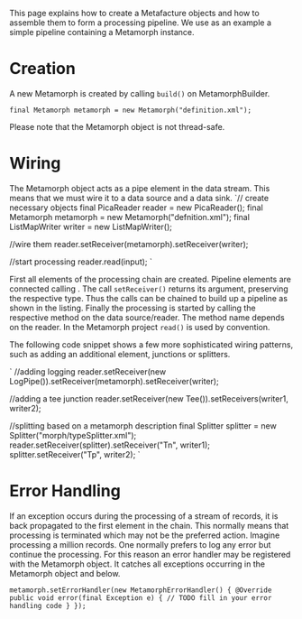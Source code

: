 This page explains how to create a Metafacture objects and how to assemble them to form a processing pipeline. We use as an example a simple pipeline containing a Metamorph instance.

# Creation

A new Metamorph is created by calling `build()` on MetamorphBuilder.

`final Metamorph metamorph = new Metamorph("definition.xml");`

Please note that the Metamorph object is not thread-safe.



# Wiring
The Metamorph object acts as a pipe element in the data stream. 
 This means that we must wire it to a data source  and a data sink. 
`// create necessary objects
final PicaReader reader = new PicaReader();
final Metamorph metamorph = new Metamorph("defnition.xml");
final ListMapWriter writer = new ListMapWriter();

//wire them
reader.setReceiver(metamorph).setReceiver(writer);

//start processing
reader.read(input);
`

First all elements of the processing chain are created.
Pipeline elements are connected calling . The call `setReceiver()` returns
its argument, preserving the respective type. Thus the calls can be chained to
build up a pipeline as shown in the listing. Finally the processing is started
by calling the respective method on the data source/reader. The method name
depends on the reader. In the Metamorph project `read()` is used by
convention.



The following code snippet shows a few more sophisticated wiring patterns, such
as adding an additional element, junctions or splitters.

`
//adding logging
reader.setReceiver(new LogPipe()).setReceiver(metamorph).setReceiver(writer);

//adding a tee junction
reader.setReceiver(new Tee()).setReceivers(writer1, writer2);

//splitting based on a metamorph description
final Splitter splitter = new Splitter("morph/typeSplitter.xml");
reader.setReceiver(splitter).setReceiver("Tn", writer1);
splitter.setReceiver("Tp", writer2);
`

# Error Handling
If an exception occurs during the processing of a stream of records, it is back
propagated to the first element in the chain. This normally means that
processing is terminated which may not be the preferred action. Imagine
processing a million records. One normally prefers to log any error but continue
the processing.
For this reason an error handler may be registered with the Metamorph object. It
catches all exceptions occurring in the Metamorph object and below. 

`
metamorph.setErrorHandler(new MetamorphErrorHandler() {
	@Override
	public void error(final Exception e) {
		// TODO fill in your error handling code
	}
});
`